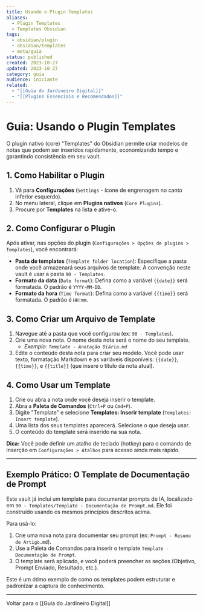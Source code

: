 ```yaml
---
title: Usando o Plugin Templates
aliases:
  - Plugin Templates
  - Templates Obsidian
tags:
  - obsidian/plugin
  - obsidian/templates
  - meta/guia
status: published
created: 2023-10-27
updated: 2023-10-27
category: guia
audience: iniciante
related:
  - "[[Guia do Jardineiro Digital]]"
  - "[[Plugins Essenciais e Recomendados]]"
---
```

# Guia: Usando o Plugin Templates

O plugin nativo (core) "Templates" do Obsidian permite criar modelos de notas que podem ser inseridos rapidamente, economizando tempo e garantindo consistência em seu vault.

## 1. Como Habilitar o Plugin

1.  Vá para **Configurações** (`Settings` - ícone de engrenagem no canto inferior esquerdo).
2.  No menu lateral, clique em **Plugins nativos** (`Core Plugins`).
3.  Procure por **Templates** na lista e ative-o.

## 2. Como Configurar o Plugin

Após ativar, nas opções do plugin (`Configurações > Opções de plugins > Templates`), você encontrará:

-   **Pasta de templates** (`Template folder location`): Especifique a pasta onde você armazenará seus arquivos de template. A convenção neste vault é usar a pasta `90 - Templates`.
-   **Formato da data** (`Date format`): Defina como a variável `{{date}}` será formatada. O padrão é `YYYY-MM-DD`.
-   **Formato da hora** (`Time format`): Defina como a variável `{{time}}` será formatada. O padrão é `HH:mm`.

## 3. Como Criar um Arquivo de Template

1.  Navegue até a pasta que você configurou (ex: `90 - Templates`).
2.  Crie uma nova nota. O nome desta nota será o nome do seu template.
    -   *Exemplo: `Template - Anotação Diária.md`*
3.  Edite o conteúdo desta nota para criar seu modelo. Você pode usar texto, formatação Markdown e as variáveis disponíveis: `{{date}}`, `{{time}}`, e `{{title}}` (que insere o título da nota atual).

## 4. Como Usar um Template

1.  Crie ou abra a nota onde você deseja inserir o template.
2.  Abra a **Paleta de Comandos** (`Ctrl+P` ou `Cmd+P`).
3.  Digite "Template" e selecione **Templates: Inserir template** (`Templates: Insert template`).
4.  Uma lista dos seus templates aparecerá. Selecione o que deseja usar.
5.  O conteúdo do template será inserido na sua nota.

**Dica:** Você pode definir um atalho de teclado (hotkey) para o comando de inserção em `Configurações > Atalhos` para acesso ainda mais rápido.

---

## Exemplo Prático: O Template de Documentação de Prompt

Este vault já inclui um template para documentar prompts de IA, localizado em `90 - Templates/Template - Documentação de Prompt.md`. Ele foi construído usando os mesmos princípios descritos acima.

Para usá-lo:

1.  Crie uma nova nota para documentar seu prompt (ex: `Prompt - Resumo de Artigo.md`).
2.  Use a Paleta de Comandos para inserir o template `Template - Documentação de Prompt`.
3.  O template será aplicado, e você poderá preencher as seções (Objetivo, Prompt Enviado, Resultado, etc.).

Este é um ótimo exemplo de como os templates podem estruturar e padronizar a captura de conhecimento.

---
Voltar para o [[Guia do Jardineiro Digital]]
